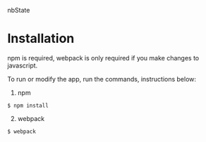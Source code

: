 nbState

# Installation

npm is required, webpack is only required if you make changes to javascript.  

To run or modify the app, run the commands, instructions below:

1. npm
```
$ npm install
```

2. webpack
```
$ webpack
```
